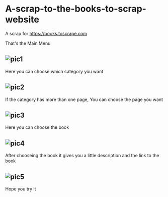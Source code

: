 # A-scrap-to-the-books-to-scrap-website
A scrap for https://books.toscrape.com


That's the Main Menu



![pic1](https://user-images.githubusercontent.com/81987232/149675810-275530bd-3ad6-4233-8326-7039644cc09d.PNG)
--------------------------------------------------------------------------------------------------------------




Here you can choose which category you want 




![pic2](https://user-images.githubusercontent.com/81987232/149675835-c1dca99e-a817-4e09-809e-99520a5335f6.PNG)
--------------------------------------------------------------------------------------------------------------



If the category has more than one page, You can choose the page you want 



![pic3](https://user-images.githubusercontent.com/81987232/149675851-1f6fab58-f643-4c78-a302-b16914755142.PNG)
--------------------------------------------------------------------------------------------------------------



Here you can choose the book 



![pic4](https://user-images.githubusercontent.com/81987232/149675877-6a772f51-6048-4ee3-9948-65925b67c01e.PNG)
--------------------------------------------------------------------------------------------------------------



After chooseing the book it gives you a little description and the link to the book 



![pic5](https://user-images.githubusercontent.com/81987232/149675888-3cbaf685-1d06-485e-a11a-3644663f811b.PNG)
--------------------------------------------------------------------------------------------------------------




Hope you try it
